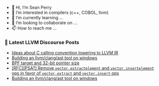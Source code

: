 - 👋 Hi, I’m Sean Perry
- 👀 I’m interested in compilers (c++, COBOL, llvm)
- 🌱 I’m currently learning ...
- 💞️ I’m looking to collaborate on ...
- 📫 How to reach me ...

<!---
s66perry/s66perry is a ✨ special ✨ repository because its `README.md` (this file) appears on your GitHub profile.
You can click the Preview link to take a look at your changes.
--->
### 📕 Latest LLVM Discourse Posts

<!-- DISCOURSE-LLVM:START -->
- [Ideas about C calling convention lowering to LLVM IR](https://discourse.llvm.org/t/ideas-about-c-calling-convention-lowering-to-llvm-ir/83126#post_6)
- [Building an llvm/clang/ast tool on windows](https://discourse.llvm.org/t/building-an-llvm-clang-ast-tool-on-windows/83136#post_3)
- [BPF target and 32-bit pointer size](https://discourse.llvm.org/t/bpf-target-and-32-bit-pointer-size/83145#post_1)
- [[RFC][PSA?] Remove `vector.extractelement` and `vector.insertelement` ops in favor of `vector.extract` and `vector.insert` ops](https://discourse.llvm.org/t/rfc-psa-remove-vector-extractelement-and-vector-insertelement-ops-in-favor-of-vector-extract-and-vector-insert-ops/71116#post_13)
- [Building an llvm/clang/ast tool on windows](https://discourse.llvm.org/t/building-an-llvm-clang-ast-tool-on-windows/83136#post_2)
<!-- DISCOURSE-LLVM:END -->
